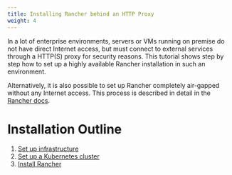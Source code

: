 ```yaml
---
title: Installing Rancher behind an HTTP Proxy
weight: 4
---
```


In a lot of enterprise environments, servers or VMs running on premise do not have direct Internet access, but must connect to external services through a HTTP(S) proxy for security reasons. This tutorial shows step by step how to set up a highly available Rancher installation in such an environment.

Alternatively, it is also possible to set up Rancher completely air-gapped without any Internet access. This process is described in detail in the [Rancher docs]({{<baseurl>}}/rancher/v2.5/en/installation/other-installation-methods/air-gap/).

# Installation Outline

1. [Set up infrastructure]({{<baseurl>}}/rancher/v2.5/en/installation/other-installation-methods/behind-proxy/prepare-nodes/)
2. [Set up a Kubernetes cluster]({{<baseurl>}}/rancher/v2.5/en/installation/other-installation-methods/behind-proxy/launch-kubernetes/)
3. [Install Rancher]({{<baseurl>}}/rancher/v2.5/en/installation/other-installation-methods/behind-proxy/install-rancher/)
